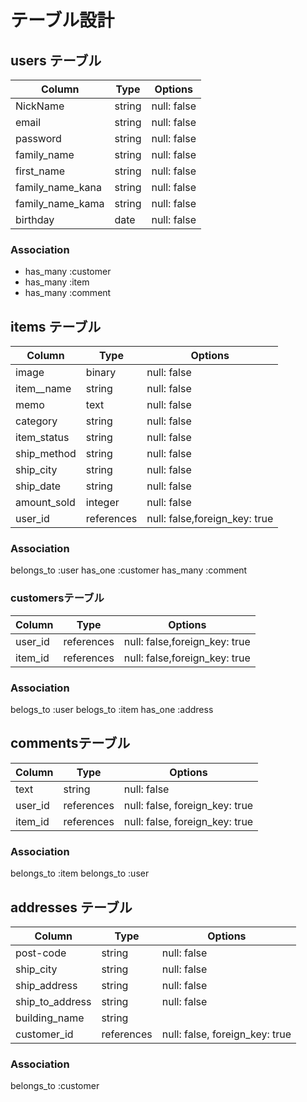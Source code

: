# テーブル設計

## users テーブル

| Column           | Type   | Options     |
| -----------------| ------ | ----------- |
| NickName         | string | null: false |
| email            | string | null: false |
| password         | string | null: false |
| family_name      | string | null: false |
| first_name       | string | null: false |
| family_name_kana | string | null: false |
| family_name_kama | string | null: false |
| birthday         | date   | null: false |
### Association

- has_many :customer
- has_many :item
- has_many :comment

## items テーブル

| Column           | Type   | Options     |
| -----------------| ------ | ----------- |
| image            | binary | null: false |
| item__name       | string | null: false |
| memo             | text   | null: false |
| category         | string | null: false |
| item_status      | string | null: false |
| ship_method      | string | null: false |
| ship_city        | string | null: false |
| ship_date        | string | null: false |
| amount_sold      | integer| null: false |
| user_id          | references| null: false,foreign_key: true |
### Association
belongs_to :user
has_one :customer
has_many :comment


### customersテーブル
| Column           | Type   | Options     |
| -----------------| ------ | ----------- |
| user_id          | references|  null: false,foreign_key: true  |
| item_id          | references| null: false,foreign_key: true |

### Association
belogs_to :user
belogs_to :item
has_one :address

## commentsテーブル
| Column  | Type       | Options                        |
| ------- | ---------- | ------------------------------ |
| text    | string     | null: false |
| user_id | references | null: false, foreign_key: true |
| item_id | references | null: false, foreign_key: true |

### Association

belongs_to :item
 belongs_to :user

## addresses テーブル

| Column         | Type       | Options                        |
| -------------- | ---------- | ------------------------------ |
| post-code      | string     | null: false |
| ship_city      | string     | null: false |
| ship_address   | string     | null: false |          
| ship_to_address| string     | null: false |  
| building_name  | string     | 
| customer_id    | references | null: false, foreign_key: true |

### Association

belongs_to :customer